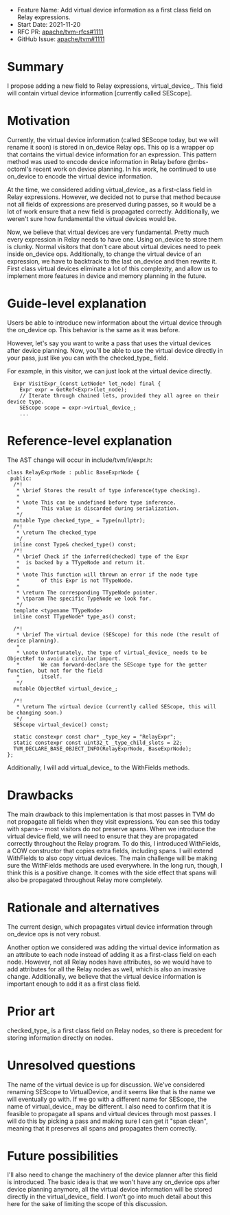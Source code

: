 - Feature Name: Add virtual device information as a first class field on Relay expressions.
- Start Date: 2021-11-20
- RFC PR: [apache/tvm-rfcs#1111](https://github.com/apache/tvm-rfcs/pull/1111)
- GitHub Issue: [apache/tvm#1111](https://github.com/apache/tvm/issues/1111)

# Summary
[summary]: #summary

I propose adding a new field to Relay expressions, virtual_device_. This field will contain virtual device information [currently called SEScope].

# Motivation
[motivation]: #motivation

 Currently, the virtual device information (called SEScope today, but we will rename it soon) is stored in on_device Relay ops. This op is a wrapper op that contains the virtual device information for an expression. This pattern method was used to encode device information in Relay before @mbs-octoml's recent work on device planning. In his work, he continued to use on_device to encode the virtual device information.

At the time, we considered adding virtual_device_ as a first-class field in Relay expressions. However, we decided not to purse that method because not all fields of expressions are preserved during passes, so it would be a lot of work ensure that a new field is propagated correctly. Additionally, we weren't sure how fundamental the virtual devices would be.

Now, we believe that virtual devices are very fundamental. Pretty much every expression in Relay needs to have one. Using on_device to store them is clunky. Normal visitors that don't care about virtual devices need to peek inside on_device ops. Additionally, to change the virtual device of an expression, we have to backtrack to the last on_device and then rewrite it. First class virtual devices eliminate a lot of this complexity, and allow us to implement more features in device and memory planning in the future.

# Guide-level explanation
[guide-level-explanation]: #guide-level-explanation

Users be able to introduce new information about the virtual device through the on_device op. This behavior is the same as it was before.

However, let's say you want to write a pass that uses the virtual devices after device planning. Now, you'll be able to use the virtual device directly in your pass, just like you can with the checked_type_ field.

For example, in this visitor, we can just look at the virtual device directly. 

```
  Expr VisitExpr_(const LetNode* let_node) final {
    Expr expr = GetRef<Expr>(let_node);
    // Iterate through chained lets, provided they all agree on their device type.
    SEScope scope = expr->virtual_device_;
    ...
 ```



# Reference-level explanation
[reference-level-explanation]: #reference-level-explanation

The AST change will occur in include/tvm/ir/expr.h:

```
class RelayExprNode : public BaseExprNode {
 public:
  /*!
   * \brief Stores the result of type inference(type checking).
   *
   * \note This can be undefined before type inference.
   *       This value is discarded during serialization.
   */
  mutable Type checked_type_ = Type(nullptr);
  /*!
   * \return The checked_type
   */
  inline const Type& checked_type() const;
  /*!
   * \brief Check if the inferred(checked) type of the Expr
   *  is backed by a TTypeNode and return it.
   *
   * \note This function will thrown an error if the node type
   *       of this Expr is not TTypeNode.
   *
   * \return The corresponding TTypeNode pointer.
   * \tparam The specific TypeNode we look for.
   */
  template <typename TTypeNode>
  inline const TTypeNode* type_as() const;

  /*!
   * \brief The virtual device (SEScope) for this node (the result of device planning).
   *
   * \note Unfortunately, the type of virtual_device_ needs to be ObjectRef to avoid a circular import.
   *       We can forward-declare the SEScope type for the getter function, but not for the field
   *       itself.
   */
  mutable ObjectRef virtual_device_;

  /*!
   * \return The virtual device (currently called SEScope, this will be changing soon.)
   */
  SEScope virtual_device() const;

  static constexpr const char* _type_key = "RelayExpr";
  static constexpr const uint32_t _type_child_slots = 22;
  TVM_DECLARE_BASE_OBJECT_INFO(RelayExprNode, BaseExprNode);
};
```

Additionally, I will add virtual_device_ to the WithFields methods.

# Drawbacks
[drawbacks]: #drawbacks

The main drawback to this implementation is that most passes in TVM do not propagate all fields when they visit expressions. You can see this today with spans-- most visitors do not preserve spans. When we introduce the virtual device field, we will need to ensure that they are propagated correctly throughout the Relay program. To do this, I introduced WithFields, a COW constructor that copies extra fields, including spans. I will extend WithFields to also copy virtual devices. The main challenge will be making sure the WithFields methods are used everywhere. In the long run, though, I think this is a positive change. It comes with the side effect that spans will also be propagated throughout Relay more completely. 

# Rationale and alternatives
[rationale-and-alternatives]: #rationale-and-alternatives

The current design, which propagates virtual device information through on_device ops is not very robust.

Another option we considered was adding the virtual device information as an attribute to each node instead of adding it as a first-class field on each node. However, not all Relay nodes have attributes, so we would have to add attributes for all the Relay nodes as well, which is also an invasive change. Additionally, we believe that the virtual device information is important enough to add it as a first class field. 

# Prior art
[prior-art]: #prior-art

checked_type_ is a first class field on Relay nodes, so there is precedent for storing information directly on nodes.

# Unresolved questions
[unresolved-questions]: #unresolved-questions

The name of the virtual device is up for discussion. We've considered renaming SEScope to VirtualDevice, and it seems like that is the name we will eventually go with. If we go with a different name for SEScope, the name of virtual_device_ may be different.
I also need to confirm that it is feasible to propagate all spans and virtual devices through most passes. I will do this by picking a pass and making sure I can get it "span clean", meaning that it preserves all spans and propagates them correctly.

# Future possibilities
[future-possibilities]: #future-possibilities

I'll also need to change the machinery of the device planner after this field is introduced. The basic idea is that we won't have any on_device ops after device planning anymore, all the virtual device information will be stored directly in the virtual_device_ field. I won't go into much detail about this here for the sake of limiting the scope of this discussion. 
